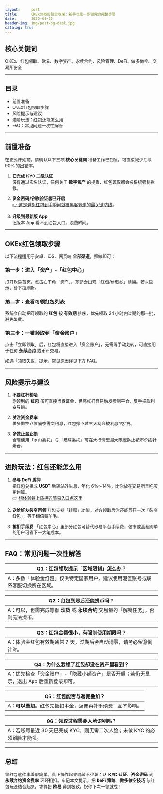 ```yaml
---
layout:     post
title:      OKEx领取红包全攻略：新手也能一步领完的完整步骤
date:       2025-09-05
header-img: img/post-bg-desk.jpg
catalog: true
---
```


## 核心关键词
OKEx、红包领取、欧易、数字资产、永续合约、风险管理、DeFi、做多做空、交易所安全

---

## 目录
- 前置准备
- OKEx红包领取步骤
- 风险提示与建议
- 进阶玩法：红包还能怎么用
- FAQ：常见问题一次性解答

---

## 前置准备
在正式开始前，请确认以下三项 **核心关键词** 准备工作已到位，可直接减少后续 90% 的出错率。

1. **已完成 KYC 二级认证**  
   没有通过实名认证，任何关于 **数字资产** 的提币、红包领取都会被系统强制拦截。

2. **资金密码/谷歌验证器已开启**  
   [👉 这是避免红包到手瞬间就被黑客转走的最关键防线](https://okxdog.com/)。

3. **升级到最新版 App**  
   旧版本 App 看不到红包入口，浪费时间。

---

## OKEx红包领取步骤
以下流程适用于安卓、iOS、网页端 **全部渠道**，照做即可：

### 第一步：进入「资产」-「红包中心」
打开欧易首页，点击右下角「资产」，顶部会出现「红包/优惠券」横幅。若未显示，请下拉刷新。

### 第二步：查看可领红包列表
系统会自动把可领取的 **红包** 按 **有效期** 排序，优先领取 24 小时内过期的那一批，避免浪费。

### 第三步：一键领取到「资金账户」
点击「立即领取」后，红包将直接进入「资金账户」，无需再手动划转，可直接用于任何 **永续合约** 或币币交易。

如遇「领取失败」提示，常见原因详见下方 FAQ。

---

## 风险提示与建议
1. **不要杠杆梭哈**  
   刚领到的 **红包** 虽可直接当保证金，但高杠杆容易触发强制平仓，反手把盈利变亏损。

2. **关注资金费率**  
   做多做空仓位隔夜需交利息，红包撑不过三天就会被利息“吃”完。

3. **多做止盈止损**  
   合理使用「冰山委托」与「跟踪委托」可在大行情里最大限度防止被市价插针爆仓。

---

## 进阶玩法：红包还能怎么用
1. **参与 DeFi 质押**  
   把红包兑换成 **USDT** 后转站外生息，年化 6%～14%，比你放在交易所里吃灰更划算。  
   👉 [想体验链上质押的简易入口点这里](https://okxdog.com/)

2. **送给好友裂变再领**
   红包支持「转赠」功能，对方领取后你还能再开一次「裂变红包」，等于翻倍薅羊毛。

3. **抵扣手续费**
   「红包中心」里部分红包可替代欧易平台手续费，做市或高频刷单的用户可省下一大笔成本。

---

## FAQ：常见问题一次性解答

| Q1：红包领取提示「区域限制」怎么办？ |
| --- |
| A：多数「体验金红包」仅供特定国家用户，建议使用港区账号或联系客服切换所在区域。 |

| Q2：红包到账后还能提币吗？ |
| --- |
| A：可以，但需完成等额 **现货** 或 **永续合约** 交易量的「解锁任务」，否则无法提币。 |

| Q3：红包金额很小，有强制使用期限吗？ |
| --- |
| A：体验金红包有效期通常 7 天，过期后会自动清零，请务必留意倒计时。 |

| Q4：为什么我领了红包却没在资产里看到？ |
| --- |
| A：优先检查「资金账户」-「隐藏小额资产」是否开启；若仍无显示，退出 App 后重新登录即可。 |

| Q5：红包能否与返佣叠加？ |
| --- |
| A：**可以叠加**。红包先抵扣本金，返佣再补手续费，互不影响。 |

| Q6：领取过程需要人脸识别吗？ |
| --- |
| A：若账号最近 30 天已完成 KYC，则无需二次人脸；未做 KYC 的必须刷脸才能领。 |

---

## 总结
领红包这件事看似简单，真正操作起来隐藏不少坑：从 **KYC 认证**、**资金密码** 到 **永续合约资金费率** 环环相扣。牢记本文提示，把 **DeFi 策略**、**做多做空技巧** 与红包玩法结合起来，才算把 **欧易** 薅到极致。祝你下次一领就成！